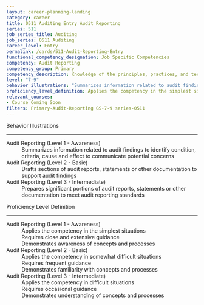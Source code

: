 ```yaml
---
layout: career-planning-landing
category: career
title: 0511 Auditing Entry Audit Reporting
series: 511
job_series_title: Auditing
job_series: 0511 Auditing
career_level: Entry
permalink: /cards/511-Audit-Reporting-Entry
functional_competency_designation: Job Specific Competencies
competency: Audit Reporting
competency_group: Primary
competency_description: Knowledge of the principles, practices, and techniques used to report audit findings (criteria, condition, cause, effect, and recommendation).
level: "7-9"
behavior_illustrations: "Summarizes information related to audit findings to identify condition, criteria, cause and effect to communicate potential concerns ? Drafts sections of audit reports, statements or other documentation to support audit findings ? Prepares significant portions of audit reports, statements or other documentation to meet audit reporting standards"
proficiency_level_definition: Applies the competency in the simplest situations ? Requires close and extensive guidance ? Demonstrates awareness of concepts and processes ? Applies the competency in somewhat difficult situations ? Requires frequent guidance ? Demonstrates familiarity with concepts and processes ? Applies the competency in difficult situations ? Requires occasional guidance ? Demonstrates understanding of concepts and processes
relevant_courses: 
- Course Coming Soon
filters: Primary-Audit-Reporting GS-7-9 series-0511
---
```


<div class="desktop:grid-col-6 margin-y-3">
  <div class="border-top-2 bg-white padding-3 shadow-5 height-full members-hover border-1px button-border border-top-blue radius-lg">
    <p class="text-bold label-color font-size-21">Behavior Illustrations</p>
    <hr class="hr-green"/>
    <dl class="text-base card-content-color"><dt>Audit Reporting (Level 1 - Awareness)</dt><dd>Summarizes information related to audit findings to identify condition, criteria, cause and effect to communicate potential concerns</dd><dt>Audit Reporting (Level 2 - Basic)</dt><dd>Drafts sections of audit reports, statements or other documentation to support audit findings</dd><dt>Audit Reporting (Level 3 - Intermediate)</dt><dd>Prepares significant portions of audit reports, statements or other documentation to meet audit reporting standards</dd></dl>
  </div>
</div>
<div class="desktop:grid-col-6 margin-y-3">
  <div class="border-top-2 bg-white padding-3 shadow-5 height-full members-hover border-1px button-border border-top-blue radius-lg">
    <p class="text-bold label-color font-size-21">Proficiency Level Definition</p>
     <hr class="hr-green"/>
    <dl class="text-base card-content-color"><dt>Audit Reporting (Level 1 - Awareness)</dt><dd>Applies the competency in the simplest situations </dd><dd> Requires close and extensive guidance </dd><dd> Demonstrates awareness of concepts and processes</dd><dt>Audit Reporting (Level 2 - Basic)</dt><dd>Applies the competency in somewhat difficult situations </dd><dd> Requires frequent guidance </dd><dd> Demonstrates familiarity with concepts and processes</dd><dt>Audit Reporting (Level 3 - Intermediate)</dt><dd>Applies the competency in difficult situations </dd><dd> Requires occasional guidance </dd><dd> Demonstrates understanding of concepts and processes</dd></dl>
  </div>
</div>
